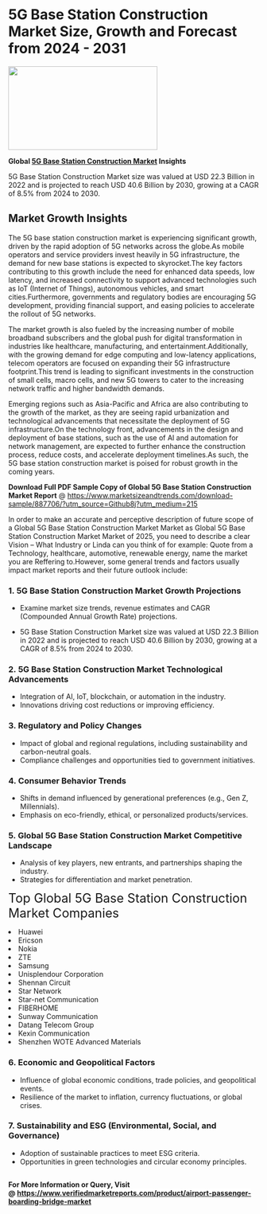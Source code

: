 <H1>5G Base Station Construction Market Size, Growth and Forecast from 2024 - 2031</H1><img class="aligncenter size-medium wp-image-584254" src="https://thirdeyenews.in/wp-content/uploads/2024/09/Global-Market-Research-300x168.jpeg" alt="" width="300" height="168" /><p><strong>Global&nbsp;<a href="https://www.marketsizeandtrends.com/download-sample/887706/?utm_source=Github8j?utm_medium=215">5G Base Station Construction Market</a> Insights</strong></p><p>5G Base Station Construction Market size was valued at USD 22.3 Billion in 2022 and is projected to reach USD 40.6 Billion by 2030, growing at a CAGR of 8.5% from 2024 to 2030.</p><p><h2>Market Growth Insights</h2> <p>The 5G base station construction market is experiencing significant growth, driven by the rapid adoption of 5G networks across the globe.As mobile operators and service providers invest heavily in 5G infrastructure, the demand for new base stations is expected to skyrocket.The key factors contributing to this growth include the need for enhanced data speeds, low latency, and increased connectivity to support advanced technologies such as IoT (Internet of Things), autonomous vehicles, and smart cities.Furthermore, governments and regulatory bodies are encouraging 5G development, providing financial support, and easing policies to accelerate the rollout of 5G networks.</p> <p>The market growth is also fueled by the increasing number of mobile broadband subscribers and the global push for digital transformation in industries like healthcare, manufacturing, and entertainment.Additionally, with the growing demand for edge computing and low-latency applications, telecom operators are focused on expanding their 5G infrastructure footprint.This trend is leading to significant investments in the construction of small cells, macro cells, and new 5G towers to cater to the increasing network traffic and higher bandwidth demands.</p> <p>Emerging regions such as Asia-Pacific and Africa are also contributing to the growth of the market, as they are seeing rapid urbanization and technological advancements that necessitate the deployment of 5G infrastructure.On the technology front, advancements in the design and deployment of base stations, such as the use of AI and automation for network management, are expected to further enhance the construction process, reduce costs, and accelerate deployment timelines.As such, the 5G base station construction market is poised for robust growth in the coming years.</p> <p><span class=""><strong>Download Full PDF Sample Copy of Global 5G Base Station Construction Market Report</strong> @ <a href="https://www.marketsizeandtrends.com/download-sample/887706/?utm_source=Github8j?utm_medium=215" target="_blank">https://www.marketsizeandtrends.com/download-sample/887706/?utm_source=Github8j?utm_medium=215</a></span></p><p>In order to make an accurate and perceptive description of future scope of a Global&nbsp;5G Base Station Construction Market Market as Global&nbsp;5G Base Station Construction Market Market of 2025, you need to describe a clear Vision &ndash; What Industry or Linda can you think of for example: Quote from a Technology, healthcare, automotive, renewable energy, name the market you are Reffering to.However, some general trends and factors usually impact market reports and their future outlook include:</p><h3>1.&nbsp;<strong>5G Base Station Construction Market Growth Projections</strong></h3><ul><li>Examine market size trends, revenue estimates and CAGR (Compounded Annual Growth Rate) projections.</li><li><p>5G Base Station Construction Market size was valued at USD 22.3 Billion in 2022 and is projected to reach USD 40.6 Billion by 2030, growing at a CAGR of 8.5% from 2024 to 2030.</p></li></ul><h3>2.&nbsp;<strong>5G Base Station Construction Market Technological Advancements</strong></h3><ul><li>Integration of AI, IoT, blockchain, or automation in the industry.</li><li>Innovations driving cost reductions or improving efficiency.</li></ul><h3>3.&nbsp;<strong>Regulatory and Policy Changes</strong></h3><ul><li>Impact of global and regional regulations, including sustainability and carbon-neutral goals.</li><li>Compliance challenges and opportunities tied to government initiatives.</li></ul><h3>4.&nbsp;<strong>Consumer Behavior Trends</strong></h3><ul><li>Shifts in demand influenced by generational preferences (e.g., Gen Z, Millennials).</li><li>Emphasis on eco-friendly, ethical, or personalized products/services.</li></ul><h3>5.&nbsp;<strong>Global 5G Base Station Construction Market Competitive Landscape</strong></h3><ul><li>Analysis of key players, new entrants, and partnerships shaping the industry.</li><li>Strategies for differentiation and market penetration.</li></ul><p data-pm-slice="1 1 []"><span style="color: inherit; font-family: inherit; font-size: 25px;">Top Global 5G Base Station Construction Market Companies</span></p><div class="" data-test-id=""><p><li>Huawei</li><li> Ericson</li><li> Nokia</li><li> ZTE</li><li> Samsung</li><li> Unisplendour Corporation</li><li> Shennan Circuit</li><li> Star Network</li><li> Star-net Communication</li><li> FIBERHOME</li><li> Sunway Communication</li><li> Datang Telecom Group</li><li> Kexin Communication</li><li> Shenzhen WOTE Advanced Materials</li></p></div><h3>6.&nbsp;<strong>Economic and Geopolitical Factors</strong></h3><ul><li>Influence of global economic conditions, trade policies, and geopolitical events.</li><li>Resilience of the market to inflation, currency fluctuations, or global crises.</li></ul><h3>7.&nbsp;<strong>Sustainability and ESG (Environmental, Social, and Governance)</strong></h3><ul><li>Adoption of sustainable practices to meet ESG criteria.</li><li>Opportunities in green technologies and circular economy principles.</li></ul><h2><strong style="font-size: 14px;">For More Information or Query, Visit @&nbsp;</strong><a style="background-color: #ffffff; font-size: 14px;" href="https://www.marketsizeandtrends.com/report/5g-base-station-construction-market/" target="_blank">https://www.verifiedmarketreports.com/product/airport-passenger-boarding-bridge-market</a></h2>